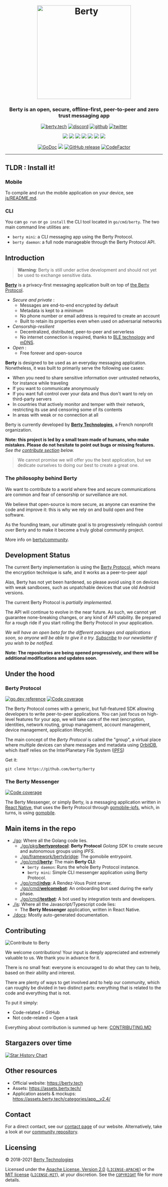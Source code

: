 <h1 align="center">
  <img src="https://berty.tech/img/berty.svg" alt="Berty" title="Berty" height="300px" />
</h1>

<h3 align="center"> Berty is an open, secure, offline-first, peer-to-peer and zero trust messaging app </h3>

<p align="center">
    <a href="https://berty.tech"><img alt="berty.tech" src="https://img.shields.io/badge/berty.tech-2845a7?logo=internet-explorer&style=flat" /></a>
    <a href="https://crpt.fyi/berty-discord"><img alt="discord" src="https://img.shields.io/badge/discord-gray?logo=discord" /></a>
    <a href="https://github.com/berty"><img alt="github" src="https://img.shields.io/badge/@berty-471961?logo=github" /></a>
    <a href="https://twitter.com/berty"><img alt="twitter" src="https://img.shields.io/twitter/follow/berty?label=%40berty&style=flat&logo=twitter" /></a>
</p>
<p align="center">
    <a href="https://github.com/berty/berty/actions?query=workflow%3AJS"><img src="https://github.com/berty/berty/workflows/JS/badge.svg" /></a>
    <a href="https://github.com/berty/berty/actions?query=workflow%3AGo"><img src="https://github.com/berty/berty/workflows/Go/badge.svg" /></a>
    <a href="https://github.com/berty/berty/actions?query=workflow%3AProtobuf"><img src="https://github.com/berty/berty/workflows/Protobuf/badge.svg" /></a>
    <a href="https://github.com/berty/berty/actions?query=workflow%3ARelease"><img src="https://github.com/berty/berty/workflows/Release/badge.svg" /></a>
    <a href="https://github.com/berty/berty/actions?query=workflow%3AAndroid"><img src="https://github.com/berty/berty/workflows/Android/badge.svg" /></a>
    <a href="https://github.com/berty/berty/actions?query=workflow%3AiOS"><img src="https://github.com/berty/berty/workflows/iOS/badge.svg" /></a>
    <a href="https://github.com/berty/berty/actions?query=workflow%3AIntegration"><img src="https://github.com/berty/berty/workflows/Integration/badge.svg" /></a>
</p>
<p align="center">
  <a href="https://pkg.go.dev/berty.tech/berty/v2/go?tab=subdirectories"><img alt="GoDoc" src="https://img.shields.io/badge/go.dev-reference-007d9c?logo=go&logoColor=white" /></a>
  <a title="Crowdin" href="https://translate.berty.community"><img src="https://badges.crowdin.net/e/a4cb8d931040fbe4a794322b86de6721/localized.svg"></a>
  <a href="https://github.com/berty/berty/releases"><img alt="GitHub release" src="https://img.shields.io/github/v/release/berty/berty" /></a>
  <a href="https://www.codefactor.io/repository/github/berty/berty"><img src="https://www.codefactor.io/repository/github/berty/berty/badge?s=bf5885a3b2782ead81d91cd423915f2e9ddc9196" alt="CodeFactor" /></a>
  <!--<a href="https://goreportcard.com/report/berty/berty"><img src="https://goreportcard.com/badge/berty/berty" alt="Go Report Card"></a>-->
  <!--<a href="https://bump.sh/doc/berty-messenger"/><img src="https://img.shields.io/badge/bump.sh-messenger%20api-black" /></a>-->
  <!--<a href="https://bump.sh/doc/berty-protocol"/><img src="https://img.shields.io/badge/bump.sh-protocol%20api-black" /></a>-->
</p>

---

## TLDR : Install it!

### Mobile

To compile and run the mobile application on your device, see [js/README.md](js/README.md).

### CLI

You can `go run` or `go install` the CLI tool located in `go/cmd/berty`.
The two main command line utilities are:

- `berty mini`: a CLI messaging app using the Berty Protocol.
- `berty daemon`: a full node manageable through the Berty Protocol API.

## Introduction

> **Warning**: Berty is still under active development and should not yet be used to exchange sensitive data.

**[Berty](https://berty.tech/)** is a privacy-first messaging application built on top of [the Berty Protocol](https://berty.tech/docs/protocol/).

- *Secure and private* :
    - Messages are end-to-end encrypted by default
    - Metadata is kept to a minimum
    - No phone number or email address is required to create an account
    - Built to retain its properties even when used on adversarial networks
- *Censorship-resilient*
    - Decentralized, distributed, peer-to-peer and serverless
    - No internet connection is required, thanks to [BLE technology](https://en.wikipedia.org/wiki/Bluetooth_Low_Energy) and [mDNS](https://en.wikipedia.org/wiki/Multicast_DNS).
- *Open* :
    - Free forever and open-source

**Berty** is designed to be used as an everyday messaging application. Nonetheless, it was built to primarily serve the following use cases:

- When you need to share sensitive information over untrusted networks, for instance while traveling
- If you want to communicate anonymously
- If you want full control over your data and thus don't want to rely on third-party servers
- In countries that actively monitor and temper with their network, restricting its use and censoring some of its contents
- In areas with weak or no connection at all

Berty is currently developed by **[Berty Technologies](https://berty.tech/about)**, a French nonprofit organization.

**Note: this project is led by a small team made of humans, who make mistakes. Please do not hesitate to point out bugs or missing features.** _See the [contribute section](#contribute) below._

> We cannot promise we will offer you the best application, but we dedicate ourselves to doing our best to create a great one.

### The philosophy behind Berty

We want to contribute to a world where free and secure communications are common and fear of censorship or surveillance are not.

We believe that open-source is more secure, as anyone can examine the code and improve it: this is why we rely on and build open and free software.

As the founding team, our ultimate goal is to progressively relinquish control over Berty and to make it become a truly global community project.

More info on [berty/community](https://github.com/berty/community).

## Development Status

The current Berty implementation is using the [Berty Protocol](https://berty.tech/docs/protocol/), which means the encryption technique is safe, and it works as a peer-to-peer app!

Alas, Berty has not yet been hardened, so please avoid using it on devices with weak sandboxes, such as unpatchable devices that use old Android versions.

The current Berty Protocol is _partially implemented_.

The API will continue to evolve in the near future. As such, we cannot yet guarantee none-breaking changes, or any kind of API stability. Be prepared for a rough ride if you start rolling the Berty Protocol in your application.

_We will have an open beta for the different packages and applications soon, so anyone will be able to give it a try. [Subscribe](https://tech.us20.list-manage.com/subscribe/post?u=5ca3993c7f0b8f646dcda714b&id=4d7828715b) to our newsletter if you wish to be notified._

**Note: The repositories are being opened progressively, and there will be additional modifications and updates soon.**

## Under the hood

<!-- _TODO: add a high-level schema of how things are connected together_ -->

### Berty Protocol

[![go.dev reference](https://img.shields.io/badge/go.dev-reference-007d9c?logo=go&logoColor=white)](https://pkg.go.dev/berty.tech/berty/v2/go/pkg/bertyprotocol?tab=doc)
[![Code coverage](https://codecov.io/gh/berty/berty/branch/master/graph/badge.svg?token=rBPpNHNNow&flag=go.unittests)](https://codecov.io/gh/berty/berty)

The Berty Protocol comes with a generic, but full-featured SDK allowing developers to write peer-to-peer applications. You can just focus on high-level features for your app, we will take care of the rest (encryption, identities, network routing, group management, account management, device management, application lifecycle).

The main concept of the _Berty Protocol_ is called the "group", a virtual place where multiple devices can share messages and metadata using [OrbitDB](https://github.com/orbitdb), which itself relies on the InterPlanetary File System ([IPFS](https://en.wikipedia.org/wiki/InterPlanetary_File_System))

<!-- _TODO: add usage examples_ -->

Get it:

```
git clone https://github.com/berty/berty
```

### The Berty Messenger

[![Code coverage](https://codecov.io/gh/berty/berty/branch/master/graph/badge.svg?token=rBPpNHNNow&flag=js.unittests)](https://codecov.io/gh/berty/berty)

The Berty Messenger, or simply Berty, is a messaging application written in [React Native](https://reactnative.dev/), that uses the Berty Protocol through [gomobile-ipfs](https://github.com/ipfs-shipyard/gomobile-ipfs), which, in turns, is using [gomobile](https://github.com/golang/mobile).

## Main items in the repo

- [./go](go): Where all the Golang code lies.
  - [./go/pkg/**bertyprotocol**](go/pkg/bertyprotocol): **Berty Protocol** _Golang SDK_ to create secure and autonomous groups using _IPFS_.
  - [./go/framework/bertybridge](go/framework/bertybridge): The gomobile entrypoint.
  - [./go/cmd/**berty**](go/cmd/berty): The main **Berty CLI**:
    - `berty daemon`: Runs the whole Berty Protocol instance.
    - `berty mini`: Simple CLI messenger application using Berty Protocol.
  - [./go/cmd/**rdvp**](go/cmd/rdvp): A Rendez-Vous Point server.
  - [./go/cmd/**welcomebot**](go/cmd/welcomebot): An onboarding bot used during the early phase.
  - [./go/cmd/**testbot**](go/cmd/testbot): A bot used by integration tests and developers.
- [./js](js): Where all the Javascript/Typescript code lies:
  - The **Berty Messenger** application, written in React Native.
- [./docs](docs): Mostly auto-generated documentation.

## Contributing

![Contribute to Berty](https://assets.berty.tech/files/contribute-contribute_v2--Contribute-berty-ultra-light.gif)

We welcome contributions! Your input is deeply appreciated and extremely valuable to us. We thank you in advance for it.

There is no small feat: everyone is encouraged to do what they can to help, based on their ability and interest.

There are plenty of ways to get involved and to help our community, which can roughly be divided in two distinct parts: everything that is related to the code and everything that is not.

To put it simply:

- Code-related = GitHub
- Not code-related = Open a task

Everything about contribution is summed up here: [CONTRIBUTING.MD](https://github.com/berty/community/blob/master/CONTRIBUTING.md)

## Stargazers over time

[![Star History Chart](https://api.star-history.com/svg?repos=berty/berty&type=Date)](https://star-history.com/#berty/berty&Date)

## Other resources

- Official website: https://berty.tech
- Assets: https://assets.berty.tech/
- Application assets & mockups: https://assets.berty.tech/categories/app__v2.4/

## Contact

For a direct contact, see our [contact page](https://berty.tech/contact) of our website. Alternatively, take a look at our [community repository](https://github.com/berty/community/).

## Licensing

© 2018-2021 [Berty Technologies](https://berty.tech)

Licensed under the [Apache License, Version 2.0](https://www.apache.org/licenses/LICENSE-2.0) ([`LICENSE-APACHE`](LICENSE-APACHE)) or the [MIT license](https://opensource.org/licenses/MIT) ([`LICENSE-MIT`](LICENSE-MIT)), at your discretion. See the [`COPYRIGHT`](COPYRIGHT) file for more details.
